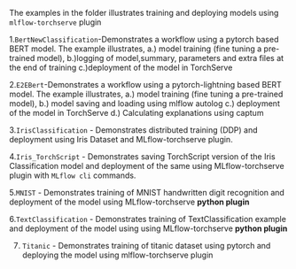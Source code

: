 The examples in the folder illustrates training and deploying models using `mlflow-torchserve` plugin

1.`BertNewClassification`-Demonstrates a workflow using a pytorch based BERT model.
                           The example illustrates,
                           a.) model training (fine tuning a pre-trained model), 
                           b.)logging of model,summary, parameters and extra files at the end of training
                           c.)deployment of the  model in TorchServe

2.`E2EBert`-Demonstrates a workflow using a pytorch-lightning based BERT model.
                           The example illustrates,
                           a.) model training (fine tuning a pre-trained model),
                           b.) model saving and loading using mlflow autolog
                           c.) deployment of the  model in TorchServe
                           d.) Calculating explanations using captum

3.`IrisClassification` -  Demonstrates distributed training (DDP) and deployment using Iris Dataset and MLflow-torchserve plugin.

4.`Iris_TorchScript` -   Demonstrates saving TorchScript version of the Iris Classification model and deployment of the same using MLflow-torchserve plugin with `MLflow cli` commands.

5.`MNIST` - Demonstrates training of MNIST handwritten digit recognition and deployment of the model using MLflow-torchserve **python plugin**

6.`TextClassification` - Demonstrates training of TextClassification example and deployment of the model using using MLflow-torchserve **python plugin**

7. `Titanic` - Demonstrates training of titanic dataset using pytorch and deploying the model using mlflow-torchserve plugin
